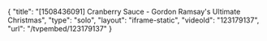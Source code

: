 {
    "title": "[1508436091] Cranberry Sauce - Gordon Ramsay's Ultimate Christmas",
    "type": "solo",
    "layout": "iframe-static",
    "videoId": "123179137",
    "url": "\/tvpembed\/123179137"
}